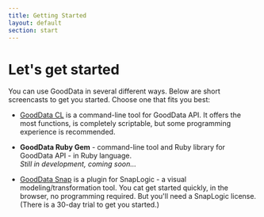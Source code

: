```yaml
---
title: Getting Started
layout: default
section: start
---
```


# Let's get started
You can use GoodData in several different ways. Below are short screencasts to get you started. Choose one that fits you best:

* [GoodData CL](load-in-5-minutes.html) is a command-line tool for GoodData API. It offers the most functions, is completely scriptable, but some programming experience is recommended.

* **GoodData Ruby Gem** - command-line tool and Ruby library for GoodData API - in Ruby language.  
  *Still in development, coming soon…*

* [GoodData Snap](intro-to-snaplogic.html) is a plugin for SnapLogic - a visual modeling/transformation tool. You cat get started quickly, in the browser, no programming required. But you'll need a SnapLogic license. (There is a 30-day trial to get you started.)
